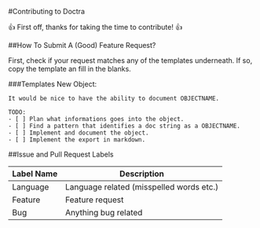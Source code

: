 #Contributing to Doctra

:+1: First off, thanks for taking the time to contribute! :+1:

##How To Submit A (Good) Feature Request?

First, check if your request matches any of the templates underneath. If so, copy the template an fill in the blanks.

###Templates
New Object:
```
It would be nice to have the ability to document OBJECTNAME.

TODO:
- [ ] Plan what informations goes into the object.
- [ ] Find a pattern that identifies a doc string as a OBJECTNAME.
- [ ] Implement and document the object.
- [ ] Implement the export in markdown.
```
##Issue and Pull Request Labels

Label Name | Description
---------- | -----------
Language | Language related (misspelled words etc.)
Feature | Feature request
Bug | Anything bug related
